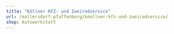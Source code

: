 ```yaml
---
title: "Köllner KFZ- und Zweiradservice"
url: /mallersdorf-pfaffenberg/koellner-kfz-und-zweiradservice/
shop: Autowerkstatt
---
```

